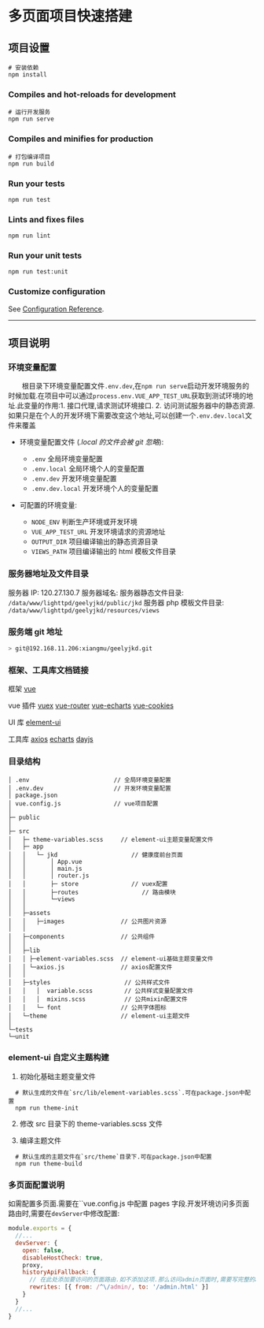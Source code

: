 # 多页面项目快速搭建

## 项目设置

```
# 安装依赖
npm install
```

### Compiles and hot-reloads for development

```
# 运行开发服务
npm run serve
```

### Compiles and minifies for production

```
# 打包编译项目
npm run build
```

### Run your tests

```
npm run test
```

### Lints and fixes files

```
npm run lint
```

### Run your unit tests

```
npm run test:unit
```

### Customize configuration

See [Configuration Reference](https://cli.vuejs.org/config/).

---

## 项目说明

### 环境变量配置

&emsp;&emsp;根目录下环境变量配置文件`.env.dev`,在`npm run serve`启动开发环境服务的时候加载.在项目中可以通过`process.env.VUE_APP_TEST_URL`获取到测试环境的地址.此变量的作用:1. 接口代理,请求测试环境接口. 2. 访问测试服务器中的静态资源.如果只是在个人的开发环境下需要改变这个地址,可以创建一个`.env.dev.local`文件来覆盖

- 环境变量配置文件 (_\.local 的文件会被 git 忽略_):

  - `.env` 全局环境变量配置
  - `.env.local` 全局环境个人的变量配置
  - `.env.dev` 开发环境变量配置
  - `.env.dev.local` 开发环境个人的变量配置

- 可配置的环境变量:

  - `NODE_ENV` 判断生产环境或开发环境
  - `VUE_APP_TEST_URL` 开发环境请求的资源地址
  - `OUTPUT_DIR` 项目编译输出的静态资源目录
  - `VIEWS_PATH` 项目编译输出的 html 模板文件目录

### 服务器地址及文件目录

服务器 IP: 120.27.130.7
服务器域名:
服务器静态文件目录: `/data/www/lighttpd/geelyjkd/public/jkd`
服务器 php 模板文件目录: `/data/www/lighttpd/geelyjkd/resources/views`

### 服务端 git 地址

```bash
> git@192.168.11.206:xiangmu/geelyjkd.git
```

### 框架、工具库文档链接

框架
[vue](https://cn.vuejs.org)

vue 插件
[vuex](https://vuex.vuejs.org/zh/guide/)
[vue-router](https://router.vuejs.org/zh/)
[vue-echarts](https://github.com/ecomfe/vue-echarts)
[vue-cookies](https://github.com/cmp-cc/vue-cookies)

UI 库
[element-ui](http://element-ui.cn/#/zh-CN/)

工具库
[axios](https://www.kancloud.cn/yunye/axios/234845)
[echarts](https://www.echartsjs.com/zh/)
[dayjs](https://github.com/iamkun/dayjs)

### 目录结构

```
│ .env                        // 全局环境变量配置
│ .env.dev                    // 开发环境变量配置
│ package.json
│ vue.config.js               // vue项目配置
│
├─ public
│
├─ src
│   ├─ theme-variables.scss     // element-ui主题变量配置文件
│   ├─ app
│   │   └─ jkd                     // 健康度前台页面
│   │       │ App.vue
│   │       │ main.js
│   │       │ router.js
│   │       ├─ store               // vuex配置
│   │       ├─routes                  // 路由模块
│   │       └─views
│   │
│   ├─assets
│   │   ├─images                // 公共图片资源
│   │
│   ├─components                // 公共组件
│   │
│   ├─lib
│   │ ├─element-variables.scss  // element-ui基础主题变量文件
│   │ └─axios.js                // axios配置文件
│   │
│   ├─styles                     // 公共样式文件
│   │   │  variable.scss         // 公共样式变量配置文件
│   │   │  mixins.scss           // 公共mixin配置文件
│   │   └─ font                 // 公共字体图标
│   └─theme                     // element-ui主题文件
│
└─tests
└─unit
```

### element-ui 自定义主题构建

1. 初始化基础主题变量文件

```
  # 默认生成的文件在`src/lib/element-variables.scss`.可在package.json中配置
  npm run theme-init
```

2. 修改 src 目录下的 theme-variables.scss 文件

3. 编译主题文件

```
  # 默认生成的主题文件在`src/theme`目录下.可在package.json中配置
  npm run theme-build
```

### 多页面配置说明

如需配置多页面.需要在``vue.config.js 中配置 pages 字段.开发环境访问多页面路由时,需要在`devServer`中修改配置:

```javascript
module.exports = {
  //...
  devServer: {
    open: false,
    disableHostCheck: true,
    proxy,
    historyApiFallback: {
      // 在此处添加要访问的页面路由.如不添加这项.那么访问admin页面时,需要写完整的admin.html
      rewrites: [{ from: /^\/admin/, to: '/admin.html' }]
    }
  }
  //...
}
```
